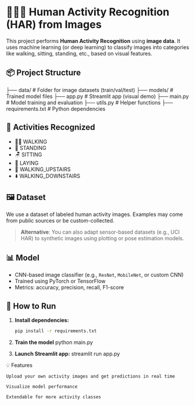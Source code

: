 # 🧍‍♂️📸 Human Activity Recognition (HAR) from Images

This project performs **Human Activity Recognition** using **image data**. It uses machine learning (or deep learning) to classify images into categories like walking, sitting, standing, etc., based on visual features.

## 📦 Project Structure

├── data/ # Folder for image datasets (train/val/test)
├── models/ # Trained model files
├── app.py # Streamlit app (visual demo)
├── main.py # Model training and evaluation
├── utils.py # Helper functions
├── requirements.txt # Python dependencies


## 🧠 Activities Recognized

- 🚶‍♂️ WALKING  
- 🧍 STANDING  
- 🪑 SITTING  
- 🛌 LAYING  
- 🧗 WALKING_UPSTAIRS  
- ⬇️ WALKING_DOWNSTAIRS  

## 🖼️ Dataset

We use a dataset of labeled human activity images. Examples may come from public sources or be custom-collected.

> **Alternative**: You can also adapt sensor-based datasets (e.g., UCI HAR) to synthetic images using plotting or pose estimation models.

## 📊 Model

- CNN-based image classifier (e.g., `ResNet`, `MobileNet`, or custom CNN)
- Trained using PyTorch or TensorFlow
- Metrics: accuracy, precision, recall, F1-score

## 🚀 How to Run

1. **Install dependencies:**

   ```bash
   pip install -r requirements.txt
2. **Train the model** 
python main.py

3. **Launch Streamlit app:**
streamlit run app.py


💡 Features

    Upload your own activity images and get predictions in real time

    Visualize model performance

    Extendable for more activity classes

